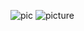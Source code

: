 ![pic](https://github.com/truptidhumal04/project.rapid.api.github.io/assets/129304851/53f4476c-6409-4e22-8671-afa33d3c15ac)
![picture](https://github.com/truptidhumal04/project.rapid.api.github.io/assets/129304851/09d71001-cc77-4fdc-b639-ecace88855c6)
